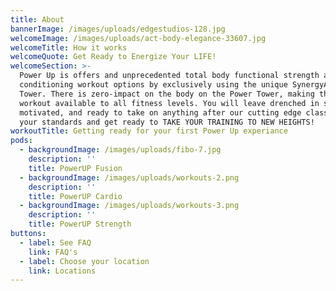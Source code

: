 ```yaml
---
title: About
bannerImage: /images/uploads/edgestudios-128.jpg
welcomeImage: /images/uploads/act-body-elegance-33607.jpg
welcomeTitle: How it works
welcomeQuote: Get Ready to Energize Your LIFE!
welcomeSection: >-
  Power Up is offers and unprecedented total body functional strength and
  conditioning workout options by exclusively using the unique SynergyAIR Power
  Tower. There is zero-impact on the body on the Power Tower, making the PowerUP
  workout available to all fitness levels. You will leave drenched in sweat,
  motivated, and ready to take on anything after our cutting edge classes. Raise
  your standards and get ready to TAKE YOUR TRAINING TO NEW HEIGHTS!
workoutTitle: Getting ready for your first Power Up experiance
pods:
  - backgroundImage: /images/uploads/fibo-7.jpg
    description: ''
    title: PowerUP Fusion
  - backgroundImage: /images/uploads/workouts-2.png
    description: ''
    title: PowerUP Cardio
  - backgroundImage: /images/uploads/workouts-3.png
    description: ''
    title: PowerUP Strength
buttons:
  - label: See FAQ
    link: FAQ's
  - label: Choose your location
    link: Locations
---
```


